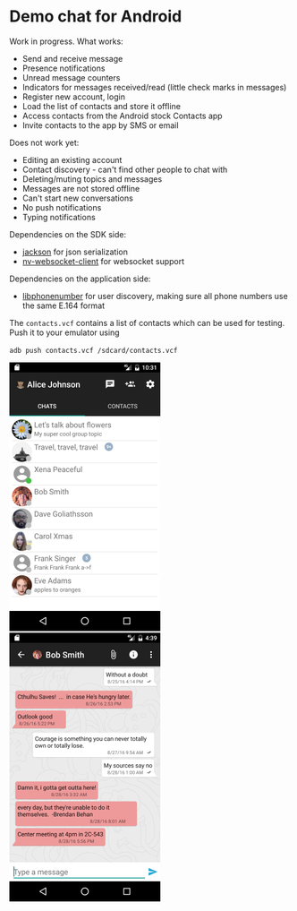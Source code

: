 # Demo chat for Android

Work in progress. What works:

* Send and receive message
* Presence notifications
* Unread message counters
* Indicators for messages received/read (little check marks in messages)
* Register new account, login
* Load the list of contacts and store it offline
* Access contacts from the Android stock Contacts app
* Invite contacts to the app by SMS or email

Does not work yet:

* Editing an existing account
* Contact discovery - can't find other people to chat with
* Deleting/muting topics and messages
* Messages are not stored offline
* Can't start new conversations
* No push notifications
* Typing notifications

Dependencies on the SDK side:

* [jackson](https://github.com/FasterXML/jackson) for json serialization
* [nv-websocket-client](https://github.com/TakahikoKawasaki/nv-websocket-client) for websocket support

Dependencies on the application side:

* [libphonenumber](https://github.com/googlei18n/libphonenumber) for user discovery, making sure all phone numbers use the same E.164 format

The `contacts.vcf` contains a list of contacts which can be used for testing. Push it to your emulator using

  `adb push contacts.vcf /sdcard/contacts.vcf`

<img src="android-contacts.png" alt="App screenshot - contacts" width="270" />
<img src="android-messages.png" alt="App screenshot - contacts" width="270" />
